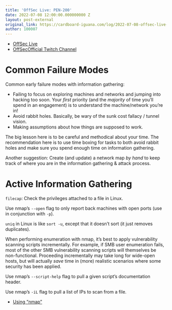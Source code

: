 ```yaml
---
title: 'OffSec Live: PEN-200'
date: 2022-07-08 12:00:00.000000000 Z
layout: post-external
original_link: https://cardboard-iguana.com/log/2022-07-08-offsec-live-pen-200.html
author: 100007
---
```


- [OffSec Live](https://www.offensive-security.com/offsec/offsec-live/)
- [OffSecOfficial Twitch Channel](https://www.twitch.tv/offsecofficial)

# Common Failure Modes

Common early failure modes with information gathering:

- Failing to focus on exploring machines and networks and jumping into hacking too soon. Your _first_ priority (and the _majority_ of time you’ll spend in an engagement) is to understand the machine/network you’re in!
- Avoid rabbit holes. Basically, be wary of the sunk cost fallacy / tunnel vision.
- Making assumptions about how things are supposed to work.

The big lesson here is to be careful and methodical about your time. The recommendation here is to use time boxing for tasks to both avoid rabbit holes and make sure you spend enough time on information gathering.

Another suggestion: Create (and update) a network map _by hand_ to keep track of where you are in the information gathering & attack process.

# Active Information Gathering

`filecap`: Check the privileges attached to a file in Linux.

Use nmap’s `--open` flag to only report back machines with open ports (use in conjunction with `-p`).

`uniq` in Linux is like `sort -u`, except that it doesn’t sort (it just removes duplicates).

When performing enumeration with nmap, it’s best to apply vulnerability scanning scripts incrementally. For example, if SMB user enumeration fails, most of the other SMB vulnerability scanning scripts will themselves be non-functional. Proceeding incrementally may take long for wide-open hosts, but will actually _save_ time in (more) realistic scenarios where some security has been applied.

Use nmap’s `--script-help` flag to pull a given script’s documentation header.

Use nmap’s `-iL` flag to pull a list of IPs to scan from a file.

- [Using “nmap”](https://cardboard-iguana.com/notes/nmap.html)
